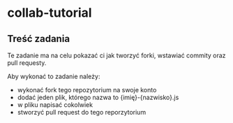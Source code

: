 # collab-tutorial

## Treść zadania

Te zadanie ma na celu pokazać ci jak tworzyć forki, wstawiać commity oraz pull requesty.

Aby wykonać to zadanie należy:
- wykonać fork tego repozytorium na swoje konto
- dodać jeden plik, którego nazwa to {imię}-{nazwisko}.js
- w pliku napisać cokolwiek
- stworzyć pull request do tego reporzytorium
